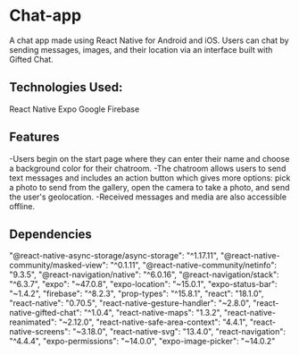 # Chat-app
A chat app made using React Native for Android and iOS.
Users can chat by sending messages, images, and their location via an interface built with Gifted Chat. 

## Technologies Used:
React Native
Expo
Google Firebase

## Features
-Users begin on the start page where they can enter their name and choose a background color for their chatroom. 
-The chatroom allows users to send text messages and includes an action button which gives more options: pick a photo to send from the gallery, open the camera to take a photo, and send the user's geolocation. 
-Received messages and media are also accessible offline. 

## Dependencies
"@react-native-async-storage/async-storage": "^1.17.11",
"@react-native-community/masked-view": "^0.1.11",
"@react-native-community/netinfo": "9.3.5",
"@react-navigation/native": "^6.0.16",
"@react-navigation/stack": "^6.3.7",
"expo": "~47.0.8",
"expo-location": "~15.0.1",
"expo-status-bar": "~1.4.2",
"firebase": "^8.2.3",
"prop-types": "^15.8.1",
"react": "18.1.0",
"react-native": "0.70.5",
"react-native-gesture-handler": "~2.8.0",
"react-native-gifted-chat": "^1.0.4",
"react-native-maps": "1.3.2",
"react-native-reanimated": "~2.12.0",
"react-native-safe-area-context": "4.4.1",
"react-native-screens": "~3.18.0",
"react-native-svg": "13.4.0",
"react-navigation": "^4.4.4",
"expo-permissions": "~14.0.0",
"expo-image-picker": "~14.0.2"